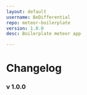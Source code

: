 ```yaml
---
layout: default
username: BeDifferential
repo: meteor-boilerplate 
version: 1.0.0
desc: Boilerplate meteor app

---
```

# Changelog

### v 1.0.0
